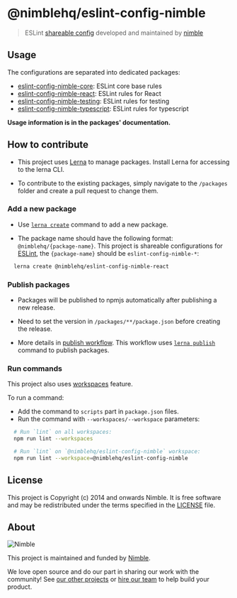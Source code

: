 # @nimblehq/eslint-config-nimble

> ESLint [shareable config](http://eslint.org/docs/developer-guide/shareable-configs.html) developed and maintained by [nimble](https://nimblehq.co/)

## Usage

The configurations are separated into dedicated packages:

- [eslint-config-nimble-core](/packages/eslint-config-nimble-core): ESLint core base rules
- [eslint-config-nimble-react](/packages/eslint-config-nimble-react): ESLint rules for React
- [eslint-config-nimble-testing](/packages/eslint-config-nimble-testing): ESLint rules for testing
- [eslint-config-nimble-typescript](/packages/eslint-config-nimble-typescript): ESLint rules for typescript

__Usage information is in the packages' documentation.__

## How to contribute

- This project uses [Lerna](https://lerna.js.org/) to manage packages. Install Lerna for accessing to the lerna CLI.

- To contribute to the existing packages, simply navigate to the `/packages` folder and create a pull request to change them.

### Add a new package

- Use [`lerna create`](https://github.com/lerna/lerna/tree/main/commands/create#readme) command to add a new package.

- The package name should have the following format: `@nimblehq/{package-name}`. This project is shareable configurations for [ESLint](https://eslint.org/), the `{package-name}` should be `eslint-config-nimble-*`:

```bash
  lerna create @nimblehq/eslint-config-nimble-react
```

### Publish packages

- Packages will be published to npmjs automatically after publishing a new release.

- Need to set the version in `/packages/**/package.json` before creating the release.

- More details in [publish workflow](/.github/workflows/publish.yml). This workflow uses [`lerna publish`](https://github.com/lerna/lerna/tree/main/commands/publish#readme) command to publish packages.

### Run commands

This project also uses [workspaces](https://docs.npmjs.com/cli/v8/using-npm/workspaces) feature.

To run a command:

- Add the command to `scripts` part in `package.json` files.
- Run the command with `--workspaces/--workspace` parameters:

```bash
  # Run `lint` on all workspaces:
  npm run lint --workspaces

  # Run `lint` on `@nimblehq/eslint-config-nimble` workspace:
  npm run lint --workspace=@nimblehq/eslint-config-nimble
```

## License

This project is Copyright (c) 2014 and onwards Nimble. It is free software and may be redistributed under the terms specified in the [LICENSE] file.

[LICENSE]: /LICENSE

## About

![Nimble](https://assets.nimblehq.co/logo/dark/logo-dark-text-160.png)

This project is maintained and funded by [Nimble](https://nimblehq.co).

We love open source and do our part in sharing our work with the community!
See [our other projects][community] or [hire our team][hire] to help build your product.

[community]: https://github.com/nimblehq
[hire]: https://nimblehq.co/
